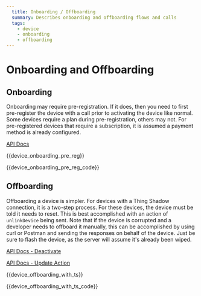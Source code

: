 ```yaml
---
  title: Onboarding / Offboarding
  summary: Describes onboarding and offboarding flows and calls
  tags:
    - device
    - onboarding
    - offboarding
---
```


# Onboarding and Offboarding

## Onboarding

Onboarding may require pre-registration. If it does, then you need to first pre-register the device with a call prior to activating the device like normal. Some devices require a plan during pre-registration, others may not. For pre-registered devices that require a subscription, it is assumed a payment method is already configured.

[API Docs](https://apidocs.api.App.com/#tag/Devices/operation/Devices%20-%20Preregister)

{{device_onboarding_pre_reg}}

{{device_onboarding_pre_reg_code}}

## Offboarding

Offboarding a device is simpler. For devices with a Thing Shadow connection, it is a two-step process. For these devices, the device must be told it needs to reset. This is best accomplished with an action of `unlinkDevice` being sent. Note that if the device is corrupted and a developer needs to offboard it manually, this can be accomplished by using curl or Postman and sending the responses on behalf of the device. Just be sure to flash the device, as the server will assume it's already been wiped.

[API Docs - Deactivate](https://apidocs.api.App.com/#tag/Devices/operation/Device%20-%20Deactivate)

[API Docs - Update Action](https://apidocs.api.App.com/#tag/Actions/operation/Action%20Update)

{{device_offboarding_with_ts}}

{{device_offboarding_with_ts_code}}

